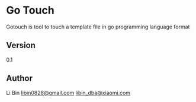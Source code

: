 Go Touch
=

Gotouch is tool to touch a template file in go programming language format

Version
-

0.1

Author
-

Li Bin <libin0828@gmail.com> <libin_dba@xiaomi.com>
